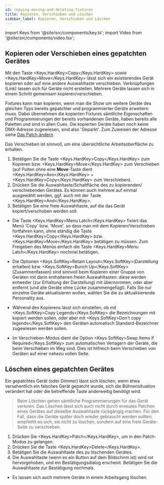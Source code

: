 ```yaml
---
id: copying-moving-and-deleting-fixtures
title: Kopieren, Verschieben und Löschen
sidebar_label: Kopieren, Verschieben und Löschen
---
```


import Keys from '@site/src/components/key.ts';
import Video from '@site/src/components/video.tsx';

## Kopieren oder Verschieben eines gepatchten Gerätes

Mit den Taste <Keys.HardKey>Copy</Keys.HardKey> sowie <Keys.HardKey>Move</Keys.HardKey> lässt sich ein existierendes Gerät 
kopieren oder auf eine andere Auswahltaste verschieben. Verknüpfungen 
(Link) lassen sich für Geräte nicht erstellen. Mehrere Geräte lassen 
sich in einem Schritt gemeinsam kopieren/verschieben.

Fixtures kann man kopieren, wenn man die Show um weitere Geräte des
gleichen Typs bereits gepatchter und programmierter Geräte erweitern
muss. Dabei übernehmen die kopierten Fixtures sämtliche Eigenschaften
und Programmierungen der bereits vorhandenen Geräte, haben bereits alle
Paletten und sind in allen Cues. Die kopierten Geräte haben noch keine
DMX-Adresse zugewiesen, sind also 'Geparkt'. Zum Zuweisen der Adresse 
siehe [Das Patch ändern](./changing-the-patch.md).

Das Verschieben ist sinnvoll, um eine übersichtliche Arbeitsoberfläche
zu erhalten.

1.  Betätigen Sie die Taste <Keys.HardKey>Copy</Keys.HardKey> zum Kopieren bzw. <Keys.HardKey>Move</Keys.HardKey> zum 
    Verschieben (auf Pulten ohne eine **Move**-Taste dient <Keys.HardKey>Avo</Keys.HardKey> + <Keys.HardKey>Copy</Keys.HardKey> zum Verschieben).
2.  Drücken Sie die Auswahltaste/Schaltfläche des zu kopierenden/
	verschiebenden Gerätes. Es können auch mehrere auf einmal ausgewählt
	werden, ggf. auch mit der Taste <Keys.HardKey>And</Keys.HardKey>.
3.  Betätigen Sie eine freie Auswahltaste, auf die das Gerät
	kopiert/verschoben werden soll.

-   Die Taste <Keys.HardKey>Menu Latch</Keys.HardKey> fixiert das Menü 'Copy' bzw. 'Move', so 
	dass man mit dem Kopieren/Verschieben fortfahren kann, ohne ständig 
	die Taste <Keys.HardKey>Copy</Keys.HardKey> bzw. <Keys.HardKey>Move</Keys.HardKey> betätigen zu müssen. Zum Freigeben 
	des Menüs einfach die Taste <Keys.HardKey>Menu Latch</Keys.HardKey> nochmal betätigen.

-   Die Optionen <Keys.SoftKey>Retain Layout</Keys.SoftKey>(Darstellung erhalten) 
    bzw. <Keys.SoftKey>Bunch Up</Keys.SoftKey>(Zusammenfassen) sind sinnvoll beim Kopieren einer Gruppe von
    Geräten mit darin enthaltenen freien Auswahltasten: diese werden
    entweder (zur Erhaltung der Darstellung) mit übernommen, oder aber
    entfernt (und alle Geräte ohne Lücke zusammengefügt). Falls Sie nur
    einzelne Geräte aktualisieren wollen, wählen Sie die zu
    aktualisierende Personality aus.

-   Während des Kopierens lässt sich einstellen, ob mit <Keys.SoftKey>Copy Legends</Keys.SoftKey>
    die Bezeichnungen mit kopiert werden sollen, oder aber mit <Keys.SoftKey>Don't copy legends</Keys.SoftKey> 
    den Geräten automatisch Standard-Bezeichner zugewiesen werden sollen.

-   Im Verschieben-Modus dient die Option <Keys.SoftKey>Swap Items if Required</Keys.SoftKey> zum
    automatischen Verlagern der Geräte, die beim Verschieben im Weg
    sind. Dies ist hilfreich beim Verschieben von Geräten auf einer
    nahezu vollen Seite.

## Löschen eines gepatchten Gerätes

Ein gepatchtes Gerät (oder Dimmer) lässt sich löschen, wenn etwa
versehentlich ein falsches Gerät gepatcht wurde, sich die
Bühnensituation verändert hat oder die betreffende Taste anderweitig
benötigt wird.

> Beim Löschen gehen sämtliche Programmierungen für das Gerät verloren. Das Löschen lässt sich auch nicht durch erneutes Patchen eines Gerätes auf dieselbe Auswahltaste rückgängig machen. Für den Fall, dass die Geräte später doch wieder gebraucht werden sollten, empfiehlt es sich, sie nicht zu löschen, sondern auf eine freie Geräte-Seite zu verschieben. 

1.  Drücken Sie <Keys.HardKey>Patch</Keys.HardKey>, um in den Patch-Modus zu gelangen.
2.  Drücken Sie die Taste <Keys.HardKey>Delete</Keys.HardKey>.
3.  Betätigen Sie die Auswahltaste des zu löschenden Gerätes.
4.  Die Auswahltaste (wenn es ein Button auf dem Bildschirm ist) wird rot hervorgehoben, und ein Bestätigungsdialog
	erscheint. Betätigen Sie die Auswahltaste zur Bestätigung nochmals.

-   Es lassen sich auch mehrere Geräte in einem Arbeitsgang löschen.
